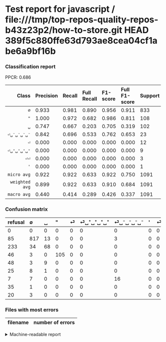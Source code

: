 # Test report for javascript / file:///tmp/top-repos-quality-repos-b43z23p2/how-to-store.git HEAD 389f5c880ffe63d793ae8cea04cf1abe6a9bf16b

### Classification report

PPCR: 0.686

| Class | Precision | Recall | Full Recall | F1-score | Full F1-score | Support | Full Support | PPCR |
|------:|:----------|:-------|:------------|:---------|:---------|:--------|:-------------|:-----|
| `∅` | 0.933| 0.981| 0.890| 0.956| 0.911| 833| 918| 0.907 |
| `"` | 1.000| 0.972| 0.682| 0.986| 0.811| 108| 154| 0.701 |
| `␣` | 0.747| 0.667| 0.203| 0.705| 0.319| 102| 335| 0.304 |
| `⏎␣⁻␣⁻␣⁻␣⁻` | 0.842| 0.696| 0.533| 0.762| 0.653| 23| 30| 0.767 |
| `⏎` | 0.000| 0.000| 0.000| 0.000| 0.000| 12| 60| 0.200 |
| `⏎␣⁺␣⁺␣⁺␣⁺` | 0.000| 0.000| 0.000| 0.000| 0.000| 9| 34| 0.265 |
| `⏎⏎` | 0.000| 0.000| 0.000| 0.000| 0.000| 3| 23| 0.130 |
| `'` | 0.000| 0.000| 0.000| 0.000| 0.000| 1| 36| 0.028 |
| `micro avg` | 0.922| 0.922| 0.633| 0.922| 0.750| 1091| 1590| 0.686 |
| `weighted avg` | 0.899| 0.922| 0.633| 0.910| 0.684| 1091| 1590| 0.686 |
| `macro avg` | 0.440| 0.414| 0.289| 0.426| 0.337| 1091| 1590| 0.686 |

### Confusion matrix

|refusal|  ∅| ␣| "| ⏎| ⏎␣⁺␣⁺␣⁺␣⁺| ⏎␣⁻␣⁻␣⁻␣⁻| '| ⏎⏎| 
|:---|:---|:---|:---|:---|:---|:---|:---|:---|
|0 |0 |0 |0 |0 |0 |0 |0 |0 |
|85 |817 |13 |0 |0 |0 |3 |0 |0 |
|233 |34 |68 |0 |0 |0 |0 |0 |0 |
|46 |3 |0 |105 |0 |0 |0 |0 |0 |
|48 |3 |9 |0 |0 |0 |0 |0 |0 |
|25 |8 |1 |0 |0 |0 |0 |0 |0 |
|7 |7 |0 |0 |0 |0 |16 |0 |0 |
|35 |1 |0 |0 |0 |0 |0 |0 |0 |
|20 |3 |0 |0 |0 |0 |0 |0 |0 |

### Files with most errors

| filename | number of errors|
|:----:|:-----|

<details>
    <summary>Machine-readable report</summary>
```json
{
  "cl_report": {"\"": {"f1-score": 0.9859154929577464, "precision": 1.0, "recall": 0.9722222222222222, "support": 108}, "\u0027": {"f1-score": 0.0, "precision": 0.0, "recall": 0.0, "support": 1}, "macro avg": {"f1-score": 0.4260747692811469, "precision": 0.44025080152964075, "recall": 0.4144166724660879, "support": 1091}, "micro avg": {"f1-score": 0.922089825847846, "precision": 0.922089825847846, "recall": 0.922089825847846, "support": 1091}, "weighted avg": {"f1-score": 0.9095525798920111, "precision": 0.8987024014609285, "recall": 0.922089825847846, "support": 1091}, "\u2205": {"f1-score": 0.9561146869514335, "precision": 0.932648401826484, "recall": 0.9807923169267707, "support": 833}, "\u23ce": {"f1-score": 0.0, "precision": 0.0, "recall": 0.0, "support": 12}, "\u23ce\u23ce": {"f1-score": 0.0, "precision": 0.0, "recall": 0.0, "support": 3}, "\u23ce\u2423\u207a\u2423\u207a\u2423\u207a\u2423\u207a": {"f1-score": 0.0, "precision": 0.0, "recall": 0.0, "support": 9}, "\u23ce\u2423\u207b\u2423\u207b\u2423\u207b\u2423\u207b": {"f1-score": 0.761904761904762, "precision": 0.8421052631578947, "recall": 0.6956521739130435, "support": 23}, "\u2423": {"f1-score": 0.7046632124352332, "precision": 0.7472527472527473, "recall": 0.6666666666666666, "support": 102}},
  "cl_report_full": {"\"": {"f1-score": 0.8108108108108109, "precision": 1.0, "recall": 0.6818181818181818, "support": 154}, "\u0027": {"f1-score": 0.0, "precision": 0.0, "recall": 0.0, "support": 36}, "macro avg": {"f1-score": 0.3367418356811236, "precision": 0.44025080152964075, "recall": 0.28851435041075074, "support": 1590}, "micro avg": {"f1-score": 0.7504662439388289, "precision": 0.922089825847846, "recall": 0.6327044025157232, "support": 1590}, "weighted avg": {"f1-score": 0.6839824834641974, "precision": 0.808656642201962, "recall": 0.6327044025157232, "support": 1590}, "\u2205": {"f1-score": 0.9108138238573021, "precision": 0.932648401826484, "recall": 0.8899782135076253, "support": 918}, "\u23ce": {"f1-score": 0.0, "precision": 0.0, "recall": 0.0, "support": 60}, "\u23ce\u23ce": {"f1-score": 0.0, "precision": 0.0, "recall": 0.0, "support": 23}, "\u23ce\u2423\u207a\u2423\u207a\u2423\u207a\u2423\u207a": {"f1-score": 0.0, "precision": 0.0, "recall": 0.0, "support": 34}, "\u23ce\u2423\u207b\u2423\u207b\u2423\u207b\u2423\u207b": {"f1-score": 0.653061224489796, "precision": 0.8421052631578947, "recall": 0.5333333333333333, "support": 30}, "\u2423": {"f1-score": 0.31924882629107976, "precision": 0.7472527472527473, "recall": 0.20298507462686566, "support": 335}},
  "ppcr": 0.6861635220125786
}
```
</details>
